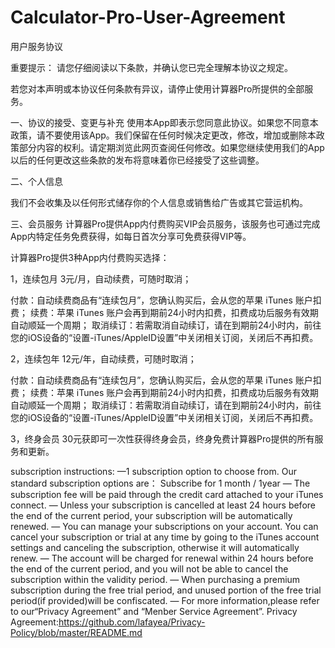# Calculator-Pro-User-Agreement
用户服务协议

重要提示：
请您仔细阅读以下条款，并确认您已完全理解本协议之规定。

若您对本声明或本协议任何条款有异议，请停止使用计算器Pro所提供的全部服务。

一、协议的接受、变更与补充
使用本App即表示您同意此协议。如果您不同意本政策，请不要使用该App。我们保留在任何时候决定更改，修改，增加或删除本政策部分内容的权利。请定期浏览此网页查阅任何修改。如果您继续使用我们的App以后的任何更改这些条款的发布将意味着你已经接受了这些调整。


二、个人信息

我们不会收集及以任何形式储存你的个人信息或销售给广告或其它营运机构。  

三、会员服务
计算器Pro提供App内付费购买VIP会员服务，该服务也可通过完成App内特定任务免费获得，如每日首次分享可免费获得VIP等。

计算器Pro提供3种App内付费购买选择：

1，连续包月
3元/月，自动续费，可随时取消；

付款：自动续费商品有“连续包月”，您确认购买后，会从您的苹果 iTunes 账户扣费；
续费：苹果 iTunes 账户会再到期前24小时内扣费，扣费成功后服务有效期自动顺延一个周期；
取消续订：若需取消自动续订，请在到期前24小时内，前往您的iOS设备的“设置-iTunes/AppleID设置”中关闭相关订阅，关闭后不再扣费。

2，连续包年
12元/年，自动续费，可随时取消；

付款：自动续费商品有“连续包月”，您确认购买后，会从您的苹果 iTunes 账户扣费；
续费：苹果 iTunes 账户会再到期前24小时内扣费，扣费成功后服务有效期自动顺延一个周期；
取消续订：若需取消自动续订，请在到期前24小时内，前往您的iOS设备的“设置-iTunes/AppleID设置”中关闭相关订阅，关闭后不再扣费。

3，终身会员
30元获即可一次性获得终身会员，终身免费计算器Pro提供的所有服务和更新。


subscription instructions:
—1 subscription option to choose from. Our standard subscription options are：
Subscribe for 1 month / 1year
— The subscription fee will be paid through the credit card attached to your iTunes connect.
— Unless your subscription is cancelled at least 24 hours before the end of the current period, your subscription will be automatically renewed.
— You can manage your subscriptions on your account. You can cancel your subscription or trial at any time by going to the iTunes account settings and canceling the subscription, otherwise it will automatically renew.
— The account will be charged for renewal within 24 hours before the end of the current period, and you will not be able to cancel the subscription within the validity period.
— When purchasing a premium subscription during the free trial period, and unused portion of the free trial period(if provided)will be confiscated.
— For more information,please refer to our“Privacy Agreement” and “Menber Service Agreement”.
Privacy Agreement:https://github.com/lafayea/Privacy-Policy/blob/master/README.md
